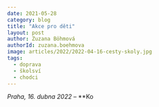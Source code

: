 ```yaml
---
date: 2021-05-28
category: blog
title: "Akce pro děti"
layout: post
author: Zuzana Böhmová
authorId: zuzana.boehmova
image: articles/2022/2022-04-16-cesty-skoly.jpg
tags: 
  - doprava
  - školsví
  - chodci
---
```


*Praha, 16. dubna 2022* – **Ko
